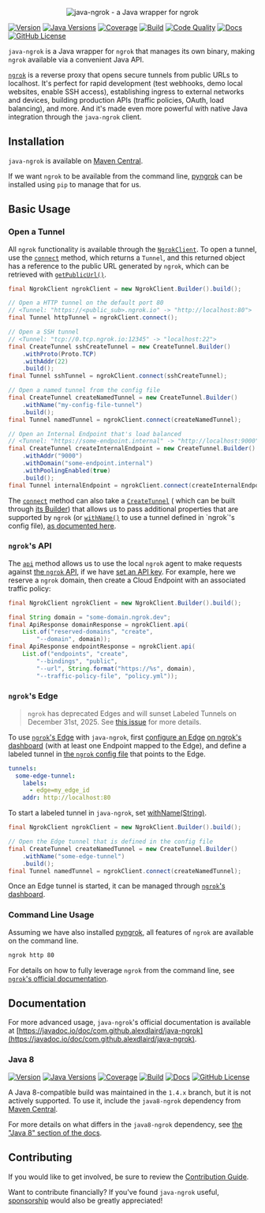 <p align="center"><img alt="java-ngrok - a Java wrapper for ngrok" src="https://github.com/alexdlaird/java-ngrok/raw/main/logo.png" /></p>

[![Version](https://img.shields.io/maven-central/v/com.github.alexdlaird/java-ngrok)](https://central.sonatype.com/artifact/com.github.alexdlaird/java-ngrok)
[![Java Versions](https://img.shields.io/badge/Java-11+-blue)](https://central.sonatype.com/artifact/com.github.alexdlaird/java-ngrok)
[![Coverage](https://img.shields.io/codecov/c/github/alexdlaird/java-ngrok)](https://codecov.io/gh/alexdlaird/java-ngrok)
[![Build](https://img.shields.io/github/actions/workflow/status/alexdlaird/java-ngrok/build.yml)](https://github.com/alexdlaird/java-ngrok/actions/workflows/build.yml)
[![Code Quality](https://api.codacy.com/project/badge/Grade/940d16178f8f4e8abfcf9bf2873894b3)](https://app.codacy.com/gh/alexdlaird/java-ngrok?utm_source=github.com&utm_medium=referral&utm_content=alexdlaird/java-ngrok&utm_campaign=Badge_Grade)
[![Docs](https://img.shields.io/badge/docs-passing-brightgreen)](https://javadoc.io/doc/com.github.alexdlaird/java-ngrok)
[![GitHub License](https://img.shields.io/github/license/alexdlaird/java-ngrok)](https://github.com/alexdlaird/java-ngrok/blob/main/LICENSE)

`java-ngrok` is a Java wrapper for `ngrok` that manages its own binary, making `ngrok` available via a convenient Java
API.

[`ngrok`](https://ngrok.com) is a reverse proxy that opens secure tunnels from public URLs to localhost. It's perfect
for rapid
development (test webhooks, demo local websites, enable SSH access), establishing ingress to external
networks and devices, building production APIs (traffic policies, OAuth, load balancing), and more. And
it's made even more powerful with native Java integration through the `java-ngrok` client.

## Installation

`java-ngrok` is available
on [Maven Central](https://central.sonatype.com/artifact/com.github.alexdlaird/java-ngrok).

If we want `ngrok` to be available from the command
line, [pyngrok](https://pyngrok.readthedocs.io/en/latest/#installation)
can be installed using `pip` to manage that for us.

## Basic Usage

### Open a Tunnel

All `ngrok` functionality is available through
the [
`NgrokClient`](https://javadoc.io/doc/com.github.alexdlaird/java-ngrok/latest/com.github.alexdlaird.ngrok/com/github/alexdlaird/ngrok/NgrokClient.html).
To open a tunnel, use
the [
`connect`](https://javadoc.io/doc/com.github.alexdlaird/java-ngrok/latest/com.github.alexdlaird.ngrok/com/github/alexdlaird/ngrok/NgrokClient.html#connect(com.github.alexdlaird.ngrok.protocol.CreateTunnel))
method, which returns a `Tunnel`, and this returned object has a reference to the public URL generated by `ngrok`, which
can be retrieved
with [
`getPublicUrl()`](https://javadoc.io/doc/com.github.alexdlaird/java-ngrok/latest/com.github.alexdlaird.ngrok/com/github/alexdlaird/ngrok/protocol/Tunnel.html#getPublicUrl()).

```java
final NgrokClient ngrokClient = new NgrokClient.Builder().build();

// Open a HTTP tunnel on the default port 80
// <Tunnel: "https://<public_sub>.ngrok.io" -> "http://localhost:80">
final Tunnel httpTunnel = ngrokClient.connect();

// Open a SSH tunnel
// <Tunnel: "tcp://0.tcp.ngrok.io:12345" -> "localhost:22">
final CreateTunnel sshCreateTunnel = new CreateTunnel.Builder()
    .withProto(Proto.TCP)
    .withAddr(22)
    .build();
final Tunnel sshTunnel = ngrokClient.connect(sshCreateTunnel);

// Open a named tunnel from the config file
final CreateTunnel createNamedTunnel = new CreateTunnel.Builder()
    .withName("my-config-file-tunnel")
    .build();
final Tunnel namedTunnel = ngrokClient.connect(createNamedTunnel);

// Open an Internal Endpoint that's load balanced
// <Tunnel: "https://some-endpoint.internal" -> "http://localhost:9000">
final CreateTunnel createInternalEndpoint = new CreateTunnel.Builder()
    .withAddr("9000")
    .withDomain("some-endpoint.internal")
    .withPoolingEnabled(true)
    .build();
final Tunnel internalEndpoint = ngrokClient.connect(createInternalEndpoint);
```

The [
`connect`](https://javadoc.io/doc/com.github.alexdlaird/java-ngrok/latest/com.github.alexdlaird.ngrok/com/github/alexdlaird/ngrok/NgrokClient.html#connect(com.github.alexdlaird.ngrok.protocol.CreateTunnel))
method can also take
a [
`CreateTunnel`](https://javadoc.io/doc/com.github.alexdlaird/java-ngrok/latest/com.github.alexdlaird.ngrok/com/github/alexdlaird/ngrok/protocol/CreateTunnel.html) (
which can be built
through [its Builder](https://javadoc.io/doc/com.github.alexdlaird/java-ngrok/latest/com.github.alexdlaird.ngrok/com/github/alexdlaird/ngrok/protocol/CreateTunnel.Builder.html))
that allows us to pass additional properties that
are supported by `ngrok` (or [
`withName()`](https://javadoc.io/doc/com.github.alexdlaird/java-ngrok/latest/com.github.alexdlaird.ngrok/com/github/alexdlaird/ngrok/protocol/CreateTunnel.Builder.html#withName(java.lang.String))
to use a tunnel defined in `ngrok`'s config
file), [as documented here](https://javadoc.io/doc/com.github.alexdlaird/java-ngrok/latest/com.github.alexdlaird.ngrok/com/github/alexdlaird/ngrok/NgrokClient.html#tunnel-configurations).

### `ngrok`'s API

The [`api`](https://pyngrok.readthedocs.io/en/latest/api.html#pyngrok.ngrok.api) method allows us to use the local
`ngrok` agent to make requests against [the `ngrok` API](https://ngrok.com/docs/agent/cli-api/), if we
have [set an API key](https://pyngrok.readthedocs.io/en/latest/#setting-the-authtoken-or-api-key).
For example, here we reserve a `ngrok` domain, then create a Cloud Endpoint with an associated traffic policy:

```java
final NgrokClient ngrokClient = new NgrokClient.Builder().build();

final String domain = "some-domain.ngrok.dev";
final ApiResponse domainResponse = ngrokClient.api(
    List.of("reserved-domains", "create",
        "--domain", domain));
final ApiResponse endpointResponse = ngrokClient.api(
    List.of("endpoints", "create",
        "--bindings", "public",
        "--url", String.format("https://%s", domain),
        "--traffic-policy-file", "policy.yml"));
```

### `ngrok`'s Edge

> `ngrok` has deprecated Edges and will sunset Labeled Tunnels on December 31st, 2025. See
> [this issue](https://github.com/alexdlaird/java-ngrok/issues/158) for more details.

To use [`ngrok`'s Edge](https://ngrok.com/docs/universal-gateway/edges/) with `java-ngrok`, first
[configure an Edge](https://dashboard.ngrok.com/edges) [on ngrok's dashboard](https://dashboard.ngrok.com/edges) (with
at least one Endpoint mapped to the Edge), and define a labeled tunnel in
[the `ngrok` config file](https://ngrok.com/docs/agent/config/v2/#define-two-labeled-tunnels) that points to the Edge.

```yaml
tunnels:
  some-edge-tunnel:
    labels:
      - edge=my_edge_id
    addr: http://localhost:80
```

To start a labeled tunnel in `java-ngrok`,
set [withName(String)](https://javadoc.io/doc/com.github.alexdlaird/java-ngrok/latest/com.github.alexdlaird.ngrok/com/github/alexdlaird/ngrok/protocol/CreateTunnel.Builder.html#withName(java.lang.String)).

```java
final NgrokClient ngrokClient = new NgrokClient.Builder().build();

// Open the Edge tunnel that is defined in the config file
final CreateTunnel createNamedTunnel = new CreateTunnel.Builder()
    .withName("some-edge-tunnel")
    .build();
final Tunnel namedTunnel = ngrokClient.connect(createNamedTunnel);
```

Once an Edge tunnel is started, it can be managed through [`ngrok`'s dashboard](https://dashboard.ngrok.com/edges).

### Command Line Usage

Assuming we have also installed [pyngrok](https://pyngrok.readthedocs.io/en/latest/#installation), all features of
`ngrok` are available
on the command line.

```sh
ngrok http 80
```

For details on how to fully leverage `ngrok` from the command line,
see [`ngrok`'s official documentation](https://ngrok.com/docs/agent/cli/).

## Documentation

For more advanced usage, `java-ngrok`'s official documentation is available
at [https://javadoc.io/doc/com.github.alexdlaird/java-ngrok](https://javadoc.io/doc/com.github.alexdlaird/java-ngrok).

### Java 8

[![Version](https://img.shields.io/maven-central/v/com.github.alexdlaird/java8-ngrok)](https://central.sonatype.com/artifact/com.github.alexdlaird/java8-ngrok)
[![Java Versions](https://img.shields.io/badge/Java-8+-blue)](https://central.sonatype.com/artifact/com.github.alexdlaird/java8-ngrok)
[![Coverage](https://img.shields.io/codecov/c/github/alexdlaird/java-ngrok/1.4.x)](https://codecov.io/gh/alexdlaird/java-ngrok/tree/1.4.x)
[![Build](https://img.shields.io/github/actions/workflow/status/alexdlaird/java-ngrok/build.yml?branch=1.4.x)](https://github.com/alexdlaird/java-ngrok/actions/workflows/build.yml?query=branch%3A1.4.x)
[![Docs](https://img.shields.io/badge/docs-passing-brightgreen)](https://javadoc.io/doc/com.github.alexdlaird/java8-ngrok)
[![GitHub License](https://img.shields.io/github/license/alexdlaird/java-ngrok)](https://github.com/alexdlaird/java-ngrok/blob/main/LICENSE)

A Java 8-compatible build was maintained in the `1.4.x` branch, but it is not actively supported. To use it, include
the `java8-ngrok` dependency
from [Maven Central](https://central.sonatype.com/artifact/com.github.alexdlaird/java8-ngrok).

For more details on what differs in the `java8-ngrok` dependency,
see [the "Java 8" section of the docs](https://javadoc.io/static/com.github.alexdlaird/java8-ngrok/1.4.15/overview-summary.html#java8).

## Contributing

If you would like to get involved, be sure to review
the [Contribution Guide](https://github.com/alexdlaird/java-ngrok/blob/main/CONTRIBUTING.md).

Want to contribute financially? If you've found `java-ngrok`
useful, [sponsorship](https://github.com/sponsors/alexdlaird)
would also be greatly appreciated!
